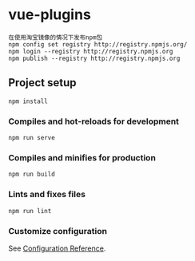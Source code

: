 # vue-plugins


```
在使用淘宝镜像的情况下发布npm包
npm config set registry http://registry.npmjs.org/  
npm login --registry http://registry.npmjs.org
npm publish --registry http://registry.npmjs.org
```

## Project setup
```
npm install
```

### Compiles and hot-reloads for development
```
npm run serve
```

### Compiles and minifies for production
```
npm run build
```

### Lints and fixes files
```
npm run lint
```

### Customize configuration
See [Configuration Reference](https://cli.vuejs.org/config/).
